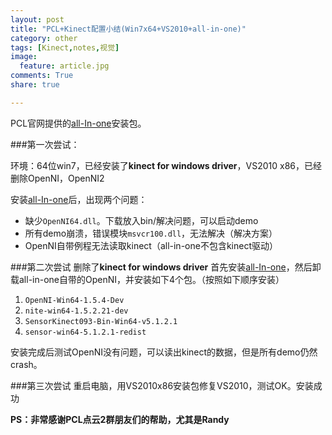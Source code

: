 ```yaml
---
layout: post
title: "PCL+Kinect配置小结(Win7x64+VS2010+all-in-one)"
category: other
tags: [Kinect,notes,视觉]
image:
  feature: article.jpg
comments: True
share: true

---
```




PCL官网提供的[all-In-one](http://pointclouds.org/downloads/windows.html)安装包。

###第一次尝试：

环境：64位win7，已经安装了**kinect for windows driver**，VS2010 x86，已经删除OpenNI，OpenNI2

安装[all-In-one](http://pointclouds.org/downloads/windows.html)后，出现两个问题：

- 缺少`OpenNI64.dll`。下载放入bin/解决问题，可以启动demo
- 所有demo崩溃，错误模块`msvcr100.dll`，无法解决（解决方案）
- OpenNI自带例程无法读取kinect（all-in-one不包含kinect驱动）

###第二次尝试
删除了**kinect for windows driver**
首先安装[all-In-one](http://pointclouds.org/downloads/windows.html)，然后卸载all-in-one自带的OpenNI，并安装如下4个包。（按照如下顺序安装）

1. `OpenNI-Win64-1.5.4-Dev`
2. `nite-win64-1.5.2.21-dev` 
3. `SensorKinect093-Bin-Win64-v5.1.2.1`
4. `sensor-win64-5.1.2.1-redist`

安装完成后测试OpenNI没有问题，可以读出kinect的数据，但是所有demo仍然crash。

###第三次尝试
重启电脑，用VS2010x86安装包修复VS2010，测试OK。安装成功

**PS：非常感谢PCL点云2群朋友们的帮助，尤其是Randy**

